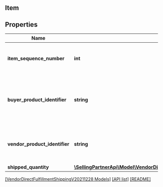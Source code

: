 ## Item

## Properties

Name | Type | Description | Notes
------------ | ------------- | ------------- | -------------
**item_sequence_number** | **int** | Item Sequence Number for the item. This must be the same value as sent in order for a given item. |
**buyer_product_identifier** | **string** | Buyer's Standard Identification Number (ASIN) of an item. Either buyerProductIdentifier or vendorProductIdentifier is required. | [optional]
**vendor_product_identifier** | **string** | The vendor selected product identification of the item. Should be the same as was sent in the purchase order, like SKU Number. | [optional]
**shipped_quantity** | [**\SellingPartnerApi\Model\VendorDirectFulfillmentShippingV20211228\ItemQuantity**](ItemQuantity.md) |  |

[[VendorDirectFulfillmentShippingV20211228 Models]](../) [[API list]](../../Api) [[README]](../../../README.md)
